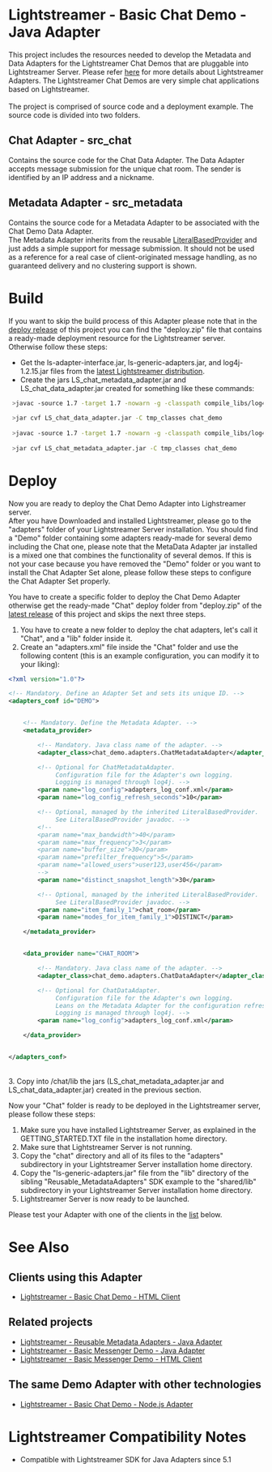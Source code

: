 # Lightstreamer - Basic Chat Demo - Java Adapter #

This project includes the resources needed to develop the Metadata and Data Adapters for the Lightstreamer Chat Demos that are pluggable into Lightstreamer Server. Please refer [here](http://www.lightstreamer.com/latest/Lightstreamer_Allegro-Presto-Vivace_5_1_Colosseo/Lightstreamer/DOCS-SDKs/General%20Concepts.pdf) for more details about Lightstreamer Adapters.
The Lightstreamer Chat Demos are very simple chat applications based on Lightstreamer.<br>
<br>
The project is comprised of source code and a deployment example. The source code is divided into two folders.

## Chat Adapter - src_chat ##
Contains the source code for the Chat Data Adapter. The Data Adapter accepts message submission for the unique chat room. The sender is identified by an IP address and a nickname.<br>

## Metadata Adapter - src_metadata ##
Contains the source code for a Metadata Adapter to be associated with the Chat Demo Data Adapter.<br>
The Metadata Adapter inherits from the reusable [LiteralBasedProvider](https://github.com/Weswit/Lightstreamer-example-ReusableMetadata-adapter-java) and just adds a simple support for message submission. It should not be used as a reference for a real case of client-originated message handling, as no guaranteed delivery and no clustering support is shown.

# Build #

If you want to skip the build process of this Adapter please note that in the [deploy release](https://github.com/Weswit/Lightstreamer-example-Chat-adapter-java/releases) of this project you can find the "deploy.zip" file that contains a ready-made deployment resource for the Lightstreamer server. <br>
Otherwise follow these steps:

*  Get the ls-adapter-interface.jar, ls-generic-adapters.jar, and log4j-1.2.15.jar files from the [latest Lightstreamer distribution](http://www.lightstreamer.com/download).
*  Create the jars LS_chat_metadata_adapter.jar and LS_chat_data_adapter.jar created for something like these commands:
```sh
 >javac -source 1.7 -target 1.7 -nowarn -g -classpath compile_libs/log4j-1.2.15.jar;compile_libs/ls-adapter-interface/ls-adapter-interface.jar;compile_libs/ls-generic-adapters/ls-generic-adapters.jar -sourcepath src/src_chat -d tmp_classes src/src_chat/chat_demo/adapters/ChatDataAdapter.java
 
 >jar cvf LS_chat_data_adapter.jar -C tmp_classes chat_demo
 
 >javac -source 1.7 -target 1.7 -nowarn -g -classpath compile_libs/log4j-1.2.15.jar;compile_libs/ls-adapter-interface/ls-adapter-interface.jar;compile_libs/ls-generic-adapters/ls-generic-adapters.jar;LS_chat_data_adapter.jar -sourcepath src/src_metadata -d tmp_classes src/src_metadata/chat_demo/adapters/ChatMetadataAdapter.java
 
 >jar cvf LS_chat_metadata_adapter.jar -C tmp_classes chat_demo
```

# Deploy #

Now you are ready to deploy the Chat Demo Adapter into Lighstreamer server.<br>
After you have Downloaded and installed Lightstreamer, please go to the "adapters" folder of your Lightstreamer Server installation. You should find a "Demo" folder containing some adapters ready-made for several demo including the Chat one, please note that the MetaData Adapter jar installed is a mixed one that combines the functionality of several demos. If this is not your case because you have removed the "Demo" folder or you want to install the Chat Adapter Set alone, please follow these steps to configure the Chat Adapter Set properly.

You have to create a specific folder to deploy the Chat Demo Adapter otherwise get the ready-made "Chat" deploy folder from "deploy.zip" of the [latest release](https://github.com/Weswit/Lightstreamer-example-Chat-adapter-java/releases) of this project and skips the next three steps.<br>

1. You have to create a new folder to deploy the chat adapters, let's call it "Chat", and a "lib" folder inside it.
2. Create an "adapters.xml" file inside the "Chat" folder and use the following content (this is an example configuration, you can modify it to your liking):

```xml
<?xml version="1.0"?>

<!-- Mandatory. Define an Adapter Set and sets its unique ID. -->
<adapters_conf id="DEMO">


    <!-- Mandatory. Define the Metadata Adapter. -->
    <metadata_provider>

        <!-- Mandatory. Java class name of the adapter. -->
        <adapter_class>chat_demo.adapters.ChatMetadataAdapter</adapter_class>

        <!-- Optional for ChatMetadataAdapter.
             Configuration file for the Adapter's own logging.
             Logging is managed through log4j. -->
        <param name="log_config">adapters_log_conf.xml</param>
        <param name="log_config_refresh_seconds">10</param>

        <!-- Optional, managed by the inherited LiteralBasedProvider.
             See LiteralBasedProvider javadoc. -->
        <!--
        <param name="max_bandwidth">40</param>
        <param name="max_frequency">3</param>
        <param name="buffer_size">30</param>
        <param name="prefilter_frequency">5</param>
        <param name="allowed_users">user123,user456</param>
        -->
        <param name="distinct_snapshot_length">30</param>

        <!-- Optional, managed by the inherited LiteralBasedProvider.
             See LiteralBasedProvider javadoc. -->
        <param name="item_family_1">chat_room</param>
        <param name="modes_for_item_family_1">DISTINCT</param>

    </metadata_provider>


    <data_provider name="CHAT_ROOM">

        <!-- Mandatory. Java class name of the adapter. -->
        <adapter_class>chat_demo.adapters.ChatDataAdapter</adapter_class>

        <!-- Optional for ChatDataAdapter.
             Configuration file for the Adapter's own logging.
             Leans on the Metadata Adapter for the configuration refresh.
             Logging is managed through log4j. -->
        <param name="log_config">adapters_log_conf.xml</param>

    </data_provider>


</adapters_conf>
```
<br>
3. Copy into /chat/lib the jars (LS_chat_metadata_adapter.jar and LS_chat_data_adapter.jar) created in the previous section.

Now your "Chat" folder is ready to be deployed in the Lightstreamer server, please follow these steps:

1. Make sure you have installed Lightstreamer Server, as explained in the GETTING_STARTED.TXT file in the installation home directory.
2. Make sure that Lightstreamer Server is not running.
3. Copy the "chat" directory and all of its files to the "adapters" subdirectory in your Lightstreamer Server installation home directory.
4. Copy the "ls-generic-adapters.jar" file from the "lib" directory of the sibling "Reusable_MetadataAdapters" SDK example to the "shared/lib" subdirectory in your Lightstreamer Server installation home directory.
5. Lightstreamer Server is now ready to be launched.

Please test your Adapter with one of the clients in the [list](https://github.com/Weswit/Lightstreamer-example-Chat-adapter-java#clients-using-this-adapter) below.

# See Also #

## Clients using this Adapter ##

* [Lightstreamer - Basic Chat Demo - HTML Client](https://github.com/Weswit/Lightstreamer-example-chat-client-javascript)

## Related projects ##

* [Lightstreamer - Reusable Metadata Adapters - Java Adapter](https://github.com/Weswit/Lightstreamer-example-ReusableMetadata-adapter-java)
* [Lightstreamer - Basic Messenger Demo - Java Adapter](https://github.com/Weswit/Lightstreamer-example-Messenger-adapter-java)
* [Lightstreamer - Basic Messenger Demo - HTML Client](https://github.com/Weswit/Lightstreamer-example-Messenger-client-javascript)

## The same Demo Adapter with other technologies ##
* [Lightstreamer - Basic Chat Demo - Node.js Adapter](https://github.com/Weswit/Lightstreamer-example-Chat-adapter-node)

# Lightstreamer Compatibility Notes #

- Compatible with Lightstreamer SDK for Java Adapters since 5.1

